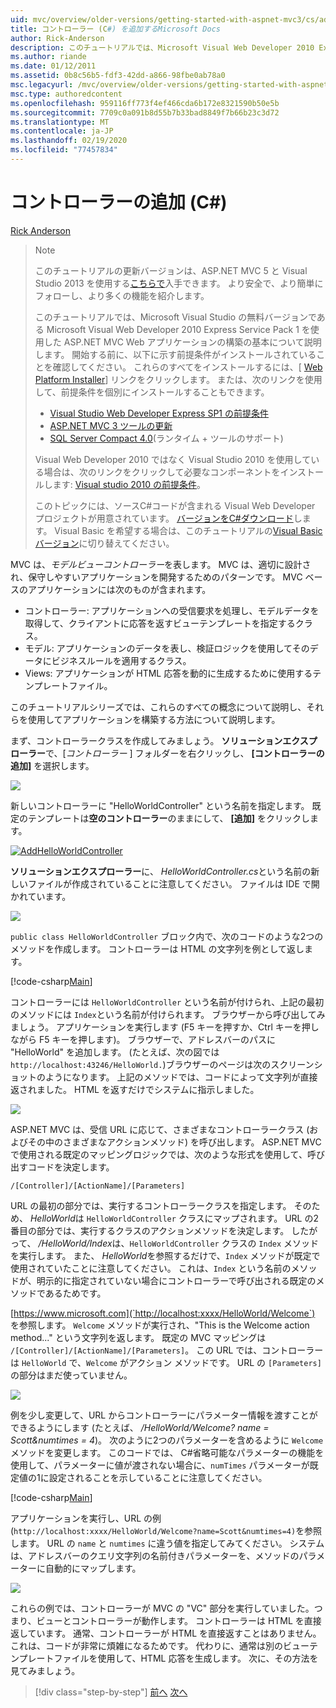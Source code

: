 ```yaml
---
uid: mvc/overview/older-versions/getting-started-with-aspnet-mvc3/cs/adding-a-controller
title: コントローラー (C#) を追加するMicrosoft Docs
author: Rick-Anderson
description: このチュートリアルでは、Microsoft Visual Web Developer 2010 Express Service Pack 1 を使用した ASP.NET MVC Web アプリケーションの構築の基本について説明します。
ms.author: riande
ms.date: 01/12/2011
ms.assetid: 0b8c56b5-fdf3-42dd-a866-98fbe0ab78a0
msc.legacyurl: /mvc/overview/older-versions/getting-started-with-aspnet-mvc3/cs/adding-a-controller
msc.type: authoredcontent
ms.openlocfilehash: 959116ff773f4ef466cda6b172e8321590b50e5b
ms.sourcegitcommit: 7709c0a091b8d55b7b33bad8849f7b66b23c3d72
ms.translationtype: MT
ms.contentlocale: ja-JP
ms.lasthandoff: 02/19/2020
ms.locfileid: "77457834"
---
```

# <a name="adding-a-controller-c"></a>コントローラーの追加 (C#)

[Rick Anderson](https://twitter.com/RickAndMSFT)

> > [!NOTE]
> > このチュートリアルの更新バージョンは、ASP.NET MVC 5 と Visual Studio 2013 を使用する[こちらで](../../../getting-started/introduction/getting-started.md)入手できます。 より安全で、より簡単にフォローし、より多くの機能を紹介します。
> 
> 
> このチュートリアルでは、Microsoft Visual Studio の無料バージョンである Microsoft Visual Web Developer 2010 Express Service Pack 1 を使用した ASP.NET MVC Web アプリケーションの構築の基本について説明します。 開始する前に、以下に示す前提条件がインストールされていることを確認してください。 これらのすべてをインストールするには、[ [Web Platform Installer](https://www.microsoft.com/web/gallery/install.aspx?appid=VWD2010SP1Pack)] リンクをクリックします。 または、次のリンクを使用して、前提条件を個別にインストールすることもできます。
> 
> - [Visual Studio Web Developer Express SP1 の前提条件](https://www.microsoft.com/web/gallery/install.aspx?appid=VWD2010SP1Pack)
> - [ASP.NET MVC 3 ツールの更新](https://www.microsoft.com/web/gallery/install.aspx?appsxml=&amp;appid=MVC3)
> - [SQL Server Compact 4.0](https://www.microsoft.com/web/gallery/install.aspx?appid=SQLCE;SQLCEVSTools_4_0)(ランタイム + ツールのサポート)
> 
> Visual Web Developer 2010 ではなく Visual Studio 2010 を使用している場合は、次のリンクをクリックして必要なコンポーネントをインストールします: [Visual studio 2010 の前提条件](https://www.microsoft.com/web/gallery/install.aspx?appsxml=&amp;appid=VS2010SP1Pack)。
> 
> このトピックには、ソースC#コードが含まれる Visual Web Developer プロジェクトが用意されています。 [バージョンをC#ダウンロード](https://code.msdn.microsoft.com/Introduction-to-MVC-3-10d1b098)します。 Visual Basic を希望する場合は、このチュートリアルの[Visual Basic バージョン](../vb/intro-to-aspnet-mvc-3.md)に切り替えてください。

MVC は、*モデルビューコントローラー*を表します。 MVC は、適切に設計され、保守しやすいアプリケーションを開発するためのパターンです。 MVC ベースのアプリケーションには次のものが含まれます。

- コントローラー: アプリケーションへの受信要求を処理し、モデルデータを取得して、クライアントに応答を返すビューテンプレートを指定するクラス。
- モデル: アプリケーションのデータを表し、検証ロジックを使用してそのデータにビジネスルールを適用するクラス。
- Views: アプリケーションが HTML 応答を動的に生成するために使用するテンプレートファイル。

このチュートリアルシリーズでは、これらのすべての概念について説明し、それらを使用してアプリケーションを構築する方法について説明します。

まず、コントローラークラスを作成してみましょう。 **ソリューションエクスプローラー**で、[*コントローラー* ] フォルダーを右クリックし、 **[コントローラーの追加]** を選択します。

[![](adding-a-controller/_static/image2.png)](adding-a-controller/_static/image1.png)

新しいコントローラーに "HelloWorldController" という名前を指定します。 既定のテンプレートは**空のコントローラー**のままにして、 **[追加]** をクリックします。

[![AddHelloWorldController](adding-a-controller/_static/image4.png)](adding-a-controller/_static/image3.png)

**ソリューションエクスプローラー**に、 *HelloWorldController.cs*という名前の新しいファイルが作成されていることに注意してください。 ファイルは IDE で開かれています。

![](adding-a-controller/_static/image5.png)

`public class HelloWorldController` ブロック内で、次のコードのような2つのメソッドを作成します。 コントローラーは HTML の文字列を例として返します。

[!code-csharp[Main](adding-a-controller/samples/sample1.cs)]

コントローラーには `HelloWorldController` という名前が付けられ、上記の最初のメソッドには `Index`という名前が付けられます。 ブラウザーから呼び出してみましょう。 アプリケーションを実行します (F5 キーを押すか、Ctrl キーを押しながら F5 キーを押します)。 ブラウザーで、アドレスバーのパスに "HelloWorld" を追加します。 (たとえば、次の図では `http://localhost:43246/HelloWorld.`)ブラウザーのページは次のスクリーンショットのようになります。 上記のメソッドでは、コードによって文字列が直接返されました。 HTML を返すだけでシステムに指示しました。

![](adding-a-controller/_static/image6.png)

ASP.NET MVC は、受信 URL に応じて、さまざまなコントローラークラス (およびその中のさまざまなアクションメソッド) を呼び出します。 ASP.NET MVC で使用される既定のマッピングロジックでは、次のような形式を使用して、呼び出すコードを決定します。

`/[Controller]/[ActionName]/[Parameters]`

URL の最初の部分では、実行するコントローラークラスを指定します。 そのため、 *HelloWorld*は `HelloWorldController` クラスにマップされます。 URL の2番目の部分では、実行するクラスのアクションメソッドを決定します。 したがって、 */HelloWorld/Index*は、`HelloWorldController` クラスの `Index` メソッドを実行します。 また、 *HelloWorld*を参照するだけで、`Index` メソッドが既定で使用されていたことに注意してください。 これは、`Index` という名前のメソッドが、明示的に指定されていない場合にコントローラーで呼び出される既定のメソッドであるためです。

[https://www.microsoft.com](`http://localhost:xxxx/HelloWorld/Welcome`) を参照します。 `Welcome` メソッドが実行され、"This is the Welcome action method..." という文字列を返します。 既定の MVC マッピングは `/[Controller]/[ActionName]/[Parameters]`。 この URL では、コントローラーは `HelloWorld` で、`Welcome` がアクション メソッドです。 URL の `[Parameters]` の部分はまだ使っていません。

![](adding-a-controller/_static/image7.png)

例を少し変更して、URL からコントローラーにパラメーター情報を渡すことができるようにします (たとえば、 */HelloWorld/Welcome? name = Scott&amp;numtimes = 4*)。 次のように2つのパラメーターを含めるように `Welcome` メソッドを変更します。 このコードでは、 C#省略可能なパラメーターの機能を使用して、パラメーターに値が渡されない場合に、`numTimes` パラメーターが既定値の1に設定されることを示していることに注意してください。

[!code-csharp[Main](adding-a-controller/samples/sample2.cs)]

アプリケーションを実行し、URL の例 (`http://localhost:xxxx/HelloWorld/Welcome?name=Scott&numtimes=4)`を参照します。 URL の `name` と `numtimes` に違う値を指定してみてください。 システムは、アドレスバーのクエリ文字列の名前付きパラメーターを、メソッドのパラメーターに自動的にマップします。

![](adding-a-controller/_static/image8.png)

これらの例では、コントローラーが MVC の "VC" 部分を実行していました。つまり、ビューとコントローラーが動作します。 コントローラーは HTML を直接返しています。 通常、コントローラーが HTML を直接返すことはありません。これは、コードが非常に煩雑になるためです。 代わりに、通常は別のビューテンプレートファイルを使用して、HTML 応答を生成します。 次に、その方法を見てみましょう。

> [!div class="step-by-step"]
> [前へ](intro-to-aspnet-mvc-3.md)
> [次へ](adding-a-view.md)
